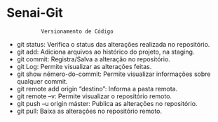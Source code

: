 # Senai-Git
                   
               
               Versionamento de Código 
               
- git status: Verifica o status das alterações realizada no repositório.
- git add: Adiciona arquivos ao histórico do projeto, na staging.
- git commit: Registra/Salva a alteração no repositório.
- git Log: Permite visualizar as alterações feitas.
- git show némero-do-commit: Permite visualizar informações sobre qualquer commit.
- git remote add origin “destino”: Informa a pasta remota.
- git remote –v: Permite visualizar o repositório remoto.
- git push –u origin máster: Publica as alterações no repositório.
- git pull: Baixa as alterações no repositório remoto. 

 
